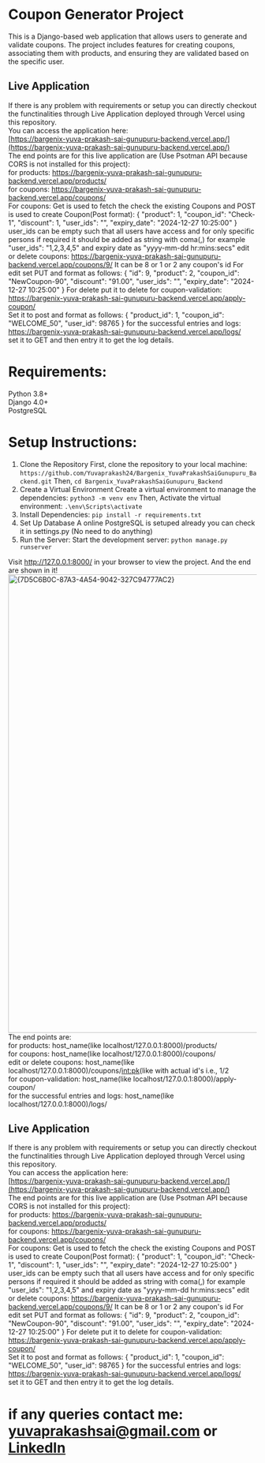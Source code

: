 # Coupon Generator Project
This is a Django-based web application that allows users to generate and validate coupons. The project includes features for creating coupons, associating them with products, and ensuring they are validated based on the specific user.

## Live Application
If there is any problem with requirements or setup you can directly checkout the functinalities through Live Application deployed through Vercel using this repository.<br>
You can access the application here:  <br>
[https://bargenix-yuva-prakash-sai-gunupuru-backend.vercel.app/](https://bargenix-yuva-prakash-sai-gunupuru-backend.vercel.app/) <br>
The end points are for this live application are (Use Psotman API because CORS is not installed for this project): <br>
for products: https://bargenix-yuva-prakash-sai-gunupuru-backend.vercel.app/products/ <br>
for coupons: https://bargenix-yuva-prakash-sai-gunupuru-backend.vercel.app/coupons/ <br>
For coupons:
Get is used to fetch the check the existing Coupons and POST is used to create Coupon(Post format):
{
        "product": 1,
        "coupon_id": "Check-1",
        "discount": 1,
        "user_ids": "",
        "expiry_date": "2024-12-27 10:25:00"
}
user_ids can be empty such that all users have access and for only specific persons if required it should be added as string with coma(,) for example "user_ids": "1,2,3,4,5"
and expiry date as "yyyy-mm-dd hr:mins:secs"
edit or delete coupons: https://bargenix-yuva-prakash-sai-gunupuru-backend.vercel.app/coupons/9/
It can be 8 or 1 or 2 any coupon's id
For edit set PUT and format as follows:
{
    "id": 9,
    "product": 2,
    "coupon_id": "NewCoupon-90",
    "discount": "91.00",
    "user_ids": "",
    "expiry_date": "2024-12-27 10:25:00"
}
For delete put it to delete 
for coupon-validation: https://bargenix-yuva-prakash-sai-gunupuru-backend.vercel.app/apply-coupon/ <br>
Set it to post and format as follows:
{
    "product_id": 1,
    "coupon_id": "WELCOME_50",
    "user_id": 98765
}
for the successful entries and logs: https://bargenix-yuva-prakash-sai-gunupuru-backend.vercel.app/logs/ <br>
set it to GET and then entry it to get the log details.

# Requirements:
Python 3.8+ <br>
Django 4.0+ <br>
PostgreSQL <br>
# Setup Instructions:
1. Clone the Repository
First, clone the repository to your local machine:
```https://github.com/Yuvaprakash24/Bargenix_YuvaPrakashSaiGunupuru_Backend.git```
Then,
```cd Bargenix_YuvaPrakashSaiGunupuru_Backend```
2. Create a Virtual Environment
Create a virtual environment to manage the dependencies:
```python3 -m venv env```
Then, Activate the virtual environment:
```.\env\Scripts\activate```
4. Install Dependencies:
```pip install -r requirements.txt```
5. Set Up Database
A online PostgreSQL is setuped already you can check it in settings.py (No need to do anything)
7. Run the Server:
Start the development server:
```python manage.py runserver```

Visit http://127.0.0.1:8000/ in your browser to view the project. And the end are shown in it!<br>
<img width="930" alt="{7D5C6B0C-87A3-4A54-9042-327C94777AC2}" src="https://github.com/user-attachments/assets/fc3765fb-da72-49c4-83d1-70f5213d0101" />
<br>
The end points are: <br>
for products: host_name(like localhost/127.0.0.1:8000)/products/ <br>
for coupons: host_name(like localhost/127.0.0.1:8000)/coupons/ <br>
edit or delete coupons: host_name(like localhost/127.0.0.1:8000)/coupons/<int:pk>(like with actual id's i.e., 1/2<br>
for coupon-validation: host_name(like localhost/127.0.0.1:8000)/apply-coupon/ <br>
for the successful entries and logs: host_name(like localhost/127.0.0.1:8000)/logs/ <br>


## Live Application
If there is any problem with requirements or setup you can directly checkout the functinalities through Live Application deployed through Vercel using this repository.<br>
You can access the application here:  <br>
[https://bargenix-yuva-prakash-sai-gunupuru-backend.vercel.app/](https://bargenix-yuva-prakash-sai-gunupuru-backend.vercel.app/) <br>
The end points are for this live application are (Use Psotman API because CORS is not installed for this project): <br>
for products: https://bargenix-yuva-prakash-sai-gunupuru-backend.vercel.app/products/ <br>
for coupons: https://bargenix-yuva-prakash-sai-gunupuru-backend.vercel.app/coupons/ <br>
For coupons:
Get is used to fetch the check the existing Coupons and POST is used to create Coupon(Post format):
{
        "product": 1,
        "coupon_id": "Check-1",
        "discount": 1,
        "user_ids": "",
        "expiry_date": "2024-12-27 10:25:00"
}
user_ids can be empty such that all users have access and for only specific persons if required it should be added as string with coma(,) for example "user_ids": "1,2,3,4,5"
and expiry date as "yyyy-mm-dd hr:mins:secs"
edit or delete coupons: https://bargenix-yuva-prakash-sai-gunupuru-backend.vercel.app/coupons/9/
It can be 8 or 1 or 2 any coupon's id
For edit set PUT and format as follows:
{
    "id": 9,
    "product": 2,
    "coupon_id": "NewCoupon-90",
    "discount": "91.00",
    "user_ids": "",
    "expiry_date": "2024-12-27 10:25:00"
}
For delete put it to delete 
for coupon-validation: https://bargenix-yuva-prakash-sai-gunupuru-backend.vercel.app/apply-coupon/ <br>
Set it to post and format as follows:
{
    "product_id": 1,
    "coupon_id": "WELCOME_50",
    "user_id": 98765
}
for the successful entries and logs: https://bargenix-yuva-prakash-sai-gunupuru-backend.vercel.app/logs/ <br>
set it to GET and then entry it to get the log details.
# if any queries contact me: yuvaprakashsai@gmail.com or [LinkedIn](https://www.linkedin.com/in/yuvaprakashsai-gunupuru)
